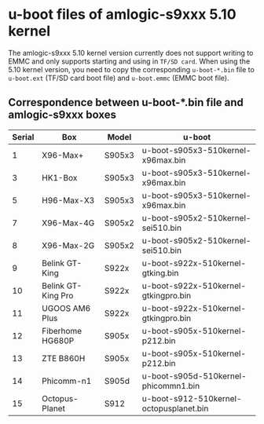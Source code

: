# u-boot files of amlogic-s9xxx 5.10 kernel

The amlogic-s9xxx 5.10 kernel version currently does not support writing to EMMC and only supports starting and using in `TF/SD card`. When using the 5.10 kernel version, you need to copy the corresponding `u-boot-*.bin` file to `u-boot.ext` (TF/SD card boot file) and `u-boot.emmc` (EMMC boot file).

## Correspondence between u-boot-*.bin file and amlogic-s9xxx boxes

| Serial | Box | Model | u-boot |
| ---- | ---- | ---- | ---- |
| 1 | X96-Max+ | S905x3 | u-boot-s905x3-510kernel-x96max.bin |
| 3 | HK1-Box | S905x3 | u-boot-s905x3-510kernel-x96max.bin |
| 5 | H96-Max-X3 | S905x3 | u-boot-s905x3-510kernel-x96max.bin |
| 7 | X96-Max-4G | S905x2 | u-boot-s905x2-510kernel-sei510.bin |
| 8 | X96-Max-2G | S905x2| u-boot-s905x2-510kernel-sei510.bin |
| 9 | Belink GT-King | S922x | u-boot-s922x-510kernel-gtking.bin |
| 10 | Belink GT-King Pro | S922x | u-boot-s922x-510kernel-gtkingpro.bin |
| 11 | UGOOS AM6 Plus | S922x | u-boot-s922x-510kernel-gtkingpro.bin |
| 12 | Fiberhome HG680P | S905x | u-boot-s905x-510kernel-p212.bin |
| 13 | ZTE B860H | S905x | u-boot-s905x-510kernel-p212.bin |
| 14 | Phicomm-n1 | S905d | u-boot-s905d-510kernel-phicommn1.bin |
| 15 | Octopus-Planet | S912 | u-boot-s912-510kernel-octopusplanet.bin |

